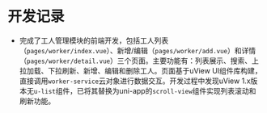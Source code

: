 # 开发记录

- 完成了工人管理模块的前端开发，包括工人列表（`pages/worker/index.vue`）、新增/编辑（`pages/worker/add.vue`）和详情（`pages/worker/detail.vue`）三个页面。主要功能有：列表展示、搜索、上拉加载、下拉刷新、新增、编辑和删除工人。页面基于uView UI组件库构建，直接调用`worker-service`云对象进行数据交互。开发过程中发现uView 1.x版本无`u-list`组件，已将其替换为uni-app的`scroll-view`组件实现列表滚动和刷新功能。
